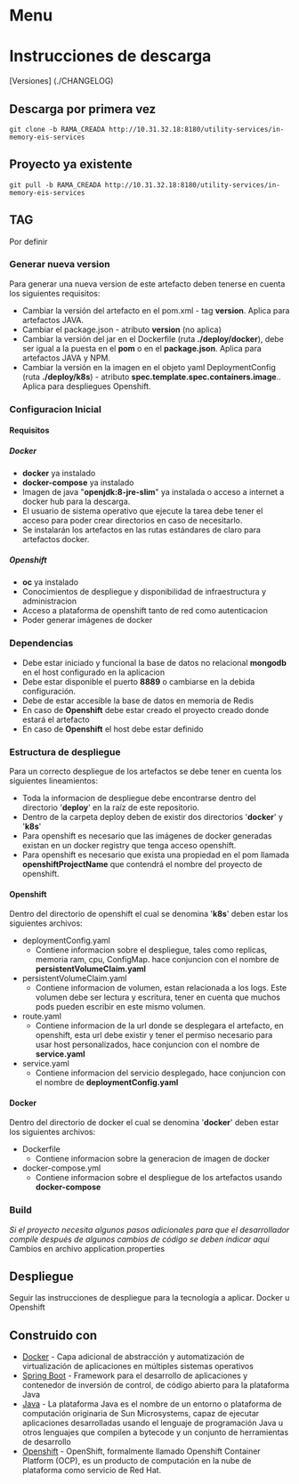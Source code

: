 # Menu

# **Instrucciones de descarga**
[Versiones] (./CHANGELOG)
## **Descarga por primera vez**
`git clone -b RAMA_CREADA http://10.31.32.18:8180/utility-services/in-memory-eis-services`

## **Proyecto ya existente**
`git pull -b RAMA_CREADA http://10.31.32.18:8180/utility-services/in-memory-eis-services`

## **TAG**
Por definir


### **Generar nueva version**
Para generar una nueva version de este artefacto deben tenerse en cuenta los siguientes requisitos:
* Cambiar la versión del artefacto en el pom.xml - tag **version**. Aplica para artefactos JAVA.
* Cambiar el package.json - atributo **version** (no aplica)
* Cambiar la versión del jar en el Dockerfile (ruta **./deploy/docker**), debe ser igual a la puesta en el **pom** o en el **package.json**. Aplica para artefactos JAVA y NPM.
* Cambiar la versión en la imagen en el objeto yaml DeploymentConfig (ruta **./deploy/k8s**) - atributo **spec.template.spec.containers.image**.. Aplica para despliegues Openshift.

### **Configuracion Inicial**
#### **Requisitos**
##### **Docker**
* **docker** ya instalado
* **docker-compose** ya instalado
* Imagen de java "**openjdk:8-jre-slim**" ya instalada o acceso a internet a docker hub para la descarga.
* El usuario de sistema operativo que ejecute la tarea debe tener el acceso para poder crear directorios en caso de necesitarlo.
* Se instalarán los artefactos en las rutas estándares de claro para artefactos docker.
##### **Openshift**
* **oc** ya instalado
* Conocimientos de despliegue y disponibilidad de infraestructura y administracion
* Acceso a plataforma de openshift tanto de red como autenticacion
* Poder generar imágenes de docker

### **Dependencias**
* Debe estar iniciado y funcional la base de datos no relacional **mongodb** en el host configurado en la aplicacion
* Debe estar disponible el puerto **8889** o cambiarse en la debida configuración.
* Debe de estar accesible la base de datos en memoria de Redis
* En caso de **Openshift** debe estar creado el proyecto creado donde estará el artefacto
* En caso de **Openshift** el host debe estar definido

### **Estructura de despliegue**
Para un correcto despliegue de los artefactos se debe tener en cuenta los siguientes lineamientos:
* Toda la informacion de despliegue debe encontrarse dentro del directorio '**deploy**' en la raíz de este repositorio.
* Dentro de la carpeta deploy deben de existir dos directorios '**docker**' y '**k8s**'
* Para openshift es necesario que las imágenes de docker generadas existan en un docker registry que tenga acceso openshift.
* Para openshift es necesario que exista una propiedad en el pom llamada **openshiftProjectName** que contendrá el nombre del proyecto de openshift.

#### Openshift
Dentro del directorio de openshift el cual se denomina '**k8s**' deben estar los siguientes archivos:
* deploymentConfig.yaml
  * Contiene informacion sobre el despliegue, tales como replicas, memoria ram, cpu, ConfigMap. hace conjuncion con el nombre de **persistentVolumeClaim.yaml**
* persistentVolumeClaim.yaml
  * Contiene informacion de volumen, estan relacionada a los logs. Este volumen debe ser lectura y escritura, tener en cuenta que muchos pods pueden escribir en este mismo volumen.
* route.yaml
  * Contiene informacion de la url donde se desplegara el artefacto, en openshift, esta url debe existir y tener el permiso necesario para usar host personalizados, hace conjuncion con el nombre de **service.yaml**
* service.yaml
  * Contiene informacion del servicio desplegado, hace conjuncion con el nombre de **deploymentConfig.yaml**
  
#### **Docker**
Dentro del directorio de docker el cual se denomina '**docker**' deben estar los siguientes archivos:
* Dockerfile
  * Contiene informacion sobre la generacion de imagen de docker
* docker-compose.yml
  * Contiene informacion sobre el despliegue de los artefactos usando **docker-compose**
### **Build**
_Si el proyecto necesita algunos pasos adicionales para que el desarrollador compile después de algunos cambios de código se deben indicar aqui_
Cambios en archivo application.properties

## **Despliegue** 
Seguir las instrucciones de despliegue para la tecnología a aplicar. Docker u Openshift

## **Construido con**
* [Docker](https://www.docker.com/) - Capa adicional de abstracción y automatización de virtualización de aplicaciones en múltiples sistemas operativos
* [Spring Boot](https://spring.io/projects/spring-boot) - Framework para el desarrollo de aplicaciones y contenedor de inversión de control, de código abierto para la plataforma Java
* [Java](https://www.java.com) - La plataforma Java es el nombre de un entorno o plataforma de computación originaria de Sun Microsystems, capaz de ejecutar aplicaciones desarrolladas usando el lenguaje de programación Java u otros lenguajes que compilen a bytecode y un conjunto de herramientas de desarrollo
* [Openshift](https://www.openshift.com/) - OpenShift, formalmente llamado Openshift Container Platform (OCP), es un producto de computación en la nube de plataforma como servicio de Red Hat.

